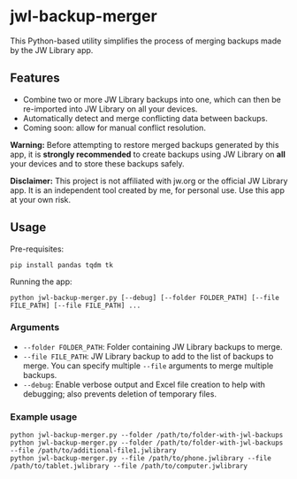 # jwl-backup-merger

This Python-based utility simplifies the process of merging backups made by the JW Library app.

## Features

- Combine two or more JW Library backups into one, which can then be re-imported into JW Library on all your devices.
- Automatically detect and merge conflicting data between backups.
- Coming soon: allow for manual conflict resolution.

**Warning:**
Before attempting to restore merged backups generated by this app, it is **strongly recommended** to create backups using JW Library on **all** your devices and to store these backups safely.

**Disclaimer:**
This project is not affiliated with jw.org or the official JW Library app. It is an independent tool created by me, for personal use. Use this app at your own risk.

## Usage

Pre-requisites:

    pip install pandas tqdm tk

Running the app:

    python jwl-backup-merger.py [--debug] [--folder FOLDER_PATH] [--file FILE_PATH] [--file FILE_PATH] ...

### Arguments

- `--folder FOLDER_PATH`: Folder containing JW Library backups to merge.
- `--file FILE_PATH`: JW Library backup to add to the list of backups to merge. You can specify multiple `--file` arguments to merge multiple backups.
- `--debug`: Enable verbose output and Excel file creation to help with debugging; also prevents deletion of temporary files.

### Example usage

    python jwl-backup-merger.py --folder /path/to/folder-with-jwl-backups
    python jwl-backup-merger.py --folder /path/to/folder-with-jwl-backups --file /path/to/additional-file1.jwlibrary
    python jwl-backup-merger.py --file /path/to/phone.jwlibrary --file /path/to/tablet.jwlibrary --file /path/to/computer.jwlibrary
